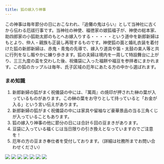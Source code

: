 ```yaml
---
title: 狐の嫁入り神事
---
```


この神事は毎年節分の日におこなわれ、『追儺の鬼はらい』として当神社に古くから伝わる厄祓行事です。当神社の神使、福徳家の娘狐福子が、神使の総本家、助四郎家の小狐助太郎のもとへお嫁入りする・・・・・という道中を新郎新婦はもとより、仲人・親族も正装し再現するものです。神使狐の面と婚礼衣装を着付けた狐の新郎新婦は、赤鬼・青鬼の先導で、嫁入り道具や笛・太鼓の楽人等と共に行列をなし賑やかに練り歩きます。狐の夫婦は境内を一周して特設舞台に上がり、三三九度の盃を交わした後、祝儀袋に入った福餅や福豆を参拝者にまかれます。この狐のカップルは毎年、氏子区域の厄年にあたる方の中から選ばれます。

### まめ知識

1. 新郎新婦の狐がまく祝儀袋の中には、『萬両』の焼印が押された榊の葉が入っているものがあります。この榊の葉をお守りとして持っていると「お金が入る」という言い伝えがあります。
1. 新郎新婦の狐がまく祝儀袋の中には家具や留袖など豪華景品の当る三角くじが入っていることもあります。
1. 狐の嫁入り神事の他に節分の日には合計６回の豆まきがあります。
1. 豆袋に入っている福くじは当日限りの引き換えとなっていますのでご注意を！
1. 厄年の方の豆まき奉仕者を受付しております。（詳細は社務所までお問い合わせください）

![](/img/setsubun-004.jpg)
![](/img/setsubun-091.jpg)
![](/img/setsubun-101.jpg)
![](/img/setsubun-102.jpg)
![](/img/setsubun-103.jpg)
![](/img/setsubun-104.jpg)
![](/img/setsubun-105.jpg)
